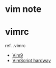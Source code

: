 
# vim note


# vimrc
ref. .vimrc
- [Vim9](http://www.study-area.org/tips/vim/Vim-9.html)
- [VimScript hardway](http://learnvimscriptthehardway.stevelosh.com/)

